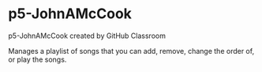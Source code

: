 # p5-JohnAMcCook
p5-JohnAMcCook created by GitHub Classroom

Manages a playlist of songs that you can add, remove, change the order of, or play the songs.
